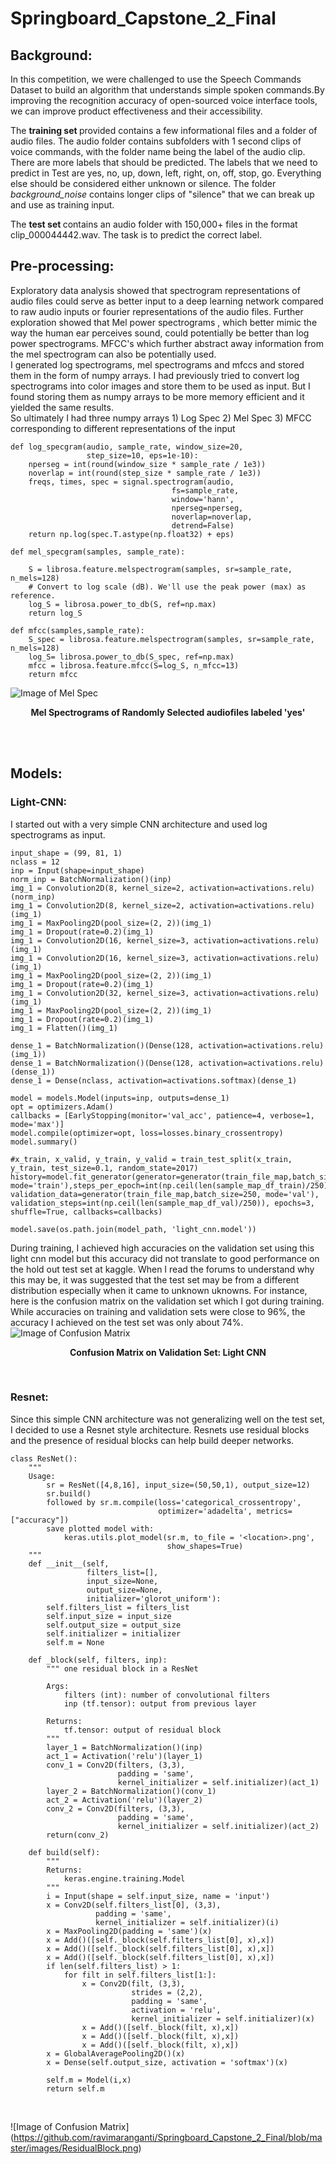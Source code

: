 # Springboard_Capstone_2_Final

## Background: 
In this competition, we were challenged to use the Speech Commands Dataset to build an algorithm that understands
simple spoken commands.By improving the recognition accuracy of open-sourced voice interface tools,
we can improve product effectiveness and their accessibility.

The <b>training set </b> provided contains a few informational files and a folder of audio files. 
The audio folder contains subfolders with 1 second clips of voice commands, with the folder name being the label of the audio clip. 
There are more labels that should be predicted. The labels that we need to predict in Test are yes, no, up, down, left, right, on, off, 
stop, go. Everything else should be considered either unknown or silence. 
The folder _background_noise_ contains longer clips of "silence" that we can break up and use as training input.

The <b>test set </b> contains an audio folder with 150,000+ files in the format clip_000044442.wav. 
The task is to predict the correct label.

## Pre-processing: 
Exploratory data analysis showed that spectrogram representations of audio files could serve as better input to a deep learning network 
compared to raw audio inputs or fourier representations of the audio files. Further exploration showed that Mel power spectrograms 
, which better mimic the way the human ear perceives sound, could potentially be better than log power spectrograms. MFCC's which further abstract
away information from the mel spectrogram can also be potentially used. <br>
I generated log spectrograms, mel spectrograms and mfccs and stored them in the form of numpy arrays. I had previously tried to convert log spectrograms
into color images and store them to be used as input. But I found storing them as numpy arrays to be more memory efficient and it yielded 
the same results. <br>
So ultimately I had three numpy arrays 1) Log Spec 2) Mel Spec 3) MFCC corresponding to different representations of the input 

~~~
def log_specgram(audio, sample_rate, window_size=20,
                 step_size=10, eps=1e-10):
    nperseg = int(round(window_size * sample_rate / 1e3))
    noverlap = int(round(step_size * sample_rate / 1e3))
    freqs, times, spec = signal.spectrogram(audio,
                                    fs=sample_rate,
                                    window='hann',
                                    nperseg=nperseg,
                                    noverlap=noverlap,
                                    detrend=False)
    return np.log(spec.T.astype(np.float32) + eps)

def mel_specgram(samples, sample_rate):
    
    S = librosa.feature.melspectrogram(samples, sr=sample_rate, n_mels=128)
    # Convert to log scale (dB). We'll use the peak power (max) as reference.
    log_S = librosa.power_to_db(S, ref=np.max)
    return log_S

def mfcc(samples,sample_rate):
    S_spec = librosa.feature.melspectrogram(samples, sr=sample_rate, n_mels=128)
    log_S= librosa.power_to_db(S_spec, ref=np.max)
    mfcc = librosa.feature.mfcc(S=log_S, n_mfcc=13)
    return mfcc
 ~~~ 
![Image of Mel Spec](https://github.com/ravimaranganti/Springboard_Capstone_2_Final/blob/master/images/melspec_yes.png)
 <p align="center"> <b> Mel Spectrograms of Randomly Selected audiofiles labeled 'yes' </b> </p>
<br>
<br>

## Models: 
### Light-CNN: 
I started out with a very simple CNN architecture and used log spectrograms as input. 
~~~
input_shape = (99, 81, 1)
nclass = 12
inp = Input(shape=input_shape)
norm_inp = BatchNormalization()(inp)
img_1 = Convolution2D(8, kernel_size=2, activation=activations.relu)(norm_inp)
img_1 = Convolution2D(8, kernel_size=2, activation=activations.relu)(img_1)
img_1 = MaxPooling2D(pool_size=(2, 2))(img_1)
img_1 = Dropout(rate=0.2)(img_1)
img_1 = Convolution2D(16, kernel_size=3, activation=activations.relu)(img_1)
img_1 = Convolution2D(16, kernel_size=3, activation=activations.relu)(img_1)
img_1 = MaxPooling2D(pool_size=(2, 2))(img_1)
img_1 = Dropout(rate=0.2)(img_1)
img_1 = Convolution2D(32, kernel_size=3, activation=activations.relu)(img_1)
img_1 = MaxPooling2D(pool_size=(2, 2))(img_1)
img_1 = Dropout(rate=0.2)(img_1)
img_1 = Flatten()(img_1)

dense_1 = BatchNormalization()(Dense(128, activation=activations.relu)(img_1))
dense_1 = BatchNormalization()(Dense(128, activation=activations.relu)(dense_1))
dense_1 = Dense(nclass, activation=activations.softmax)(dense_1)

model = models.Model(inputs=inp, outputs=dense_1)
opt = optimizers.Adam()
callbacks = [EarlyStopping(monitor='val_acc', patience=4, verbose=1, mode='max')]
model.compile(optimizer=opt, loss=losses.binary_crossentropy)
model.summary()

#x_train, x_valid, y_train, y_valid = train_test_split(x_train, y_train, test_size=0.1, random_state=2017)
history=model.fit_generator(generator=generator(train_file_map,batch_size=250, mode='train'),steps_per_epoch=int(np.ceil(len(sample_map_df_train)/250)), validation_data=generator(train_file_map,batch_size=250, mode='val'), validation_steps=int(np.ceil(len(sample_map_df_val)/250)), epochs=3, shuffle=True, callbacks=callbacks)

model.save(os.path.join(model_path, 'light_cnn.model'))
~~~
During training, I achieved high accuracies on the validation set using this light cnn model but this accuracy did not translate to good performance on the hold out test set at kaggle. When I read the forums to understand why this may be, it was suggested that the test set may be from a different distribution especially when it came to unknown uknowns. For instance, here is the confusion matrix on the validation set which I got during training. While accuracies on training and validation sets were close to 96%, the accuracy I achieved on the test set was only about 74%. 
![Image of Confusion Matrix](https://github.com/ravimaranganti/Springboard_Capstone_2_Final/blob/master/images/confusion_matrix_validation_lightcnn.png)
<p align="center"> <b> Confusion Matrix on Validation Set: Light CNN </b> </p>
<br>

### Resnet: 
Since this simple CNN architecture was not generalizing well on the test set, I decided to use a Resnet style architecture. Resnets use residual blocks and the presence of residual blocks can help build deeper networks. 

~~~
class ResNet():
    """
    Usage: 
        sr = ResNet([4,8,16], input_size=(50,50,1), output_size=12)
        sr.build()
        followed by sr.m.compile(loss='categorical_crossentropy', 
                                 optimizer='adadelta', metrics=["accuracy"])
        save plotted model with: 
            keras.utils.plot_model(sr.m, to_file = '<location>.png', 
                                   show_shapes=True)
    """
    def __init__(self,
                 filters_list=[], 
                 input_size=None, 
                 output_size=None,
                 initializer='glorot_uniform'):
        self.filters_list = filters_list
        self.input_size = input_size
        self.output_size = output_size
        self.initializer = initializer
        self.m = None        
    
    def _block(self, filters, inp):
        """ one residual block in a ResNet
        
        Args:
            filters (int): number of convolutional filters
            inp (tf.tensor): output from previous layer
            
        Returns:
            tf.tensor: output of residual block
        """
        layer_1 = BatchNormalization()(inp)
        act_1 = Activation('relu')(layer_1)
        conv_1 = Conv2D(filters, (3,3), 
                        padding = 'same', 
                        kernel_initializer = self.initializer)(act_1)
        layer_2 = BatchNormalization()(conv_1)
        act_2 = Activation('relu')(layer_2)
        conv_2 = Conv2D(filters, (3,3), 
                        padding = 'same', 
                        kernel_initializer = self.initializer)(act_2)
        return(conv_2)

    def build(self):
        """
        Returns:
            keras.engine.training.Model
        """
        i = Input(shape = self.input_size, name = 'input')
        x = Conv2D(self.filters_list[0], (3,3), 
                   padding = 'same', 
                   kernel_initializer = self.initializer)(i)
        x = MaxPooling2D(padding = 'same')(x)        
        x = Add()([self._block(self.filters_list[0], x),x])
        x = Add()([self._block(self.filters_list[0], x),x])
        x = Add()([self._block(self.filters_list[0], x),x])
        if len(self.filters_list) > 1:
            for filt in self.filters_list[1:]:
                x = Conv2D(filt, (3,3),
                           strides = (2,2),
                           padding = 'same',
                           activation = 'relu',
                           kernel_initializer = self.initializer)(x)
                x = Add()([self._block(filt, x),x])
                x = Add()([self._block(filt, x),x])
                x = Add()([self._block(filt, x),x])
        x = GlobalAveragePooling2D()(x)
        x = Dense(self.output_size, activation = 'softmax')(x)
        
        self.m = Model(i,x)
        return self.m
   ~~~
<br>

![Image of Confusion Matrix]
(https://github.com/ravimaranganti/Springboard_Capstone_2_Final/blob/master/images/ResidualBlock.png)
